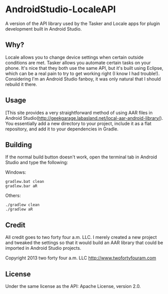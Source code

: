 AndroidStudio-LocaleAPI
=======================
A version of the API library used by the Tasker and Locale apps for plugin development built in Android Studio.

Why?
----
Locale allows you to change device settings when certain outside conditions are met. Tasker allows you automate certain tasks on your phone. It's nice that they both use the same API, but it's built using Eclipse, which can be a real pain to try to get working right (I know I had trouble!). Considering I'm an Android Studio fanboy, it was only natural that I should rebuild it there.

Usage
-----
[This site provides a very straightforward method of using AAR files in Android Studio(http://geekgarage.labasland.net/local-aar-android-library/). You essentially add a new directory to your project, include it as a flat repository, and add it to your dependencies in Gradle.

Building
--------
If the normal build button doesn't work, open the terminal tab in Android Studio and type the following:

Windows:

    gradlew.bat clean
    gradlew.bar aR

Others:

	./gradlew clean
	./gradlew aR

Credit
------
All credit goes to two forty four a.m. LLC. I merely created a new project and tweaked the settings so that it would build an AAR library that could be imported in Android Studio projects.

Copyright 2013 two forty four a.m. LLC <http://www.twofortyfouram.com>

License
-------
Under the same license as the API: Apache License, version 2.0.
